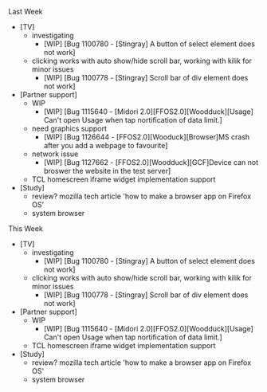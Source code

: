 Last Week

* [TV]
  - investigating
    - [WIP] [Bug 1100780 - [Stingray] A button of select element does not work]
  - clicking works with auto show/hide scroll bar, working with kilik for minor issues
    - [WIP] [Bug 1100778 - [Stingray] Scroll bar of div element does not work]
* [Partner support]
  - WIP
    - [WIP] [Bug 1115640 - [Midori 2.0][FFOS2.0][Woodduck][Usage] Can't open Usage when tap nortification of data limit.]
  - need graphics support
    - [WIP] [Bug 1126644 - [FFOS2.0][Wooduck][Browser]MS crash after you add a webpage to favourite]
  - network issue
    - [WIP] [Bug 1127662 - [FFOS2.0][Woodduck][GCF]Device can not broswer the website in the test server]
  - TCL homescreen iframe widget implementation support
* [Study]
  - review? mozilla tech article 'how to make a browser app on Firefox OS'
  - system browser

This Week

* [TV]
  - investigating
    - [WIP] [Bug 1100780 - [Stingray] A button of select element does not work]
  - clicking works with auto show/hide scroll bar, working with kilik for minor issues
    - [WIP] [Bug 1100778 - [Stingray] Scroll bar of div element does not work]
* [Partner support]
  - WIP
    - [WIP] [Bug 1115640 - [Midori 2.0][FFOS2.0][Woodduck][Usage] Can't open Usage when tap nortification of data limit.]
  - TCL homescreen iframe widget implementation support
* [Study]
  - review? mozilla tech article 'how to make a browser app on Firefox OS'
  - system browser
